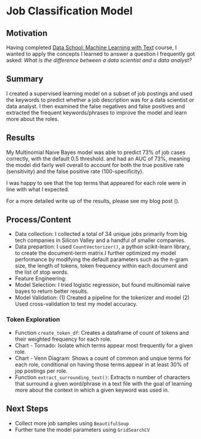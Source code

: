 # Job Classification Model

## Motivation
Having completed [Data School: Machine Learning with Text](https://www.dataschool.io/learn/) course, I wanted to apply the concepts I learned to answer a question I frequently got asked: *What is the difference between a data scientist and a data analyst?*

## Summary
I created a supervised learning model on a subset of job postings and used the keywords to predict whether a job description was for a data scientist or data analyst. I then examined the false negatives and false positives and extracted the frequent keywords/phrases to improve the model and learn more about the roles.

## Results
My Multinomial Naive Bayes model was able to predict 73% of job cases correctly, with the default 0.5 threshold.  and had an AUC of 73%, meaning the model did fairly well overall to account for both the true positive rate (sensitivity) and the false positive rate (100-specificity).   

I was happy to see that the top terms that appeared for each role were in line with what I expected. 

For a more detailed write up of the results, please see my blog post ().
 
## Process/Content
- Data collection: I collected a total of 34 unique jobs primarily from big tech companies in Silicon Valley and a handful of smaller companies.
- Data prepartion: I used `CountVectorizer()`, a python scikit-learn library, to create the document-term matrix.I further optimized my model performance by modifying the default parameters such as the n-gram size, the length of tokens, token frequency within each document and the list of stop words.
- Feature Engineering:
- Model Selection: I tried logistic regression, but found multinomial naive bayes to return better results.
- Model Validation: (1) Created a pipeline for the tokenizer and model (2) Used cross-validation to test my model accuracy.


### Token Exploration
- Function `create_token_df`: Creates a dataframe of count of tokens and their weighted frequency for each role. 
- Chart - Tornado: Isolate which terms appear most frequently for a given role. 
- Chart - Venn Diagram: Shows a count of common and unqiue terms for each role, conditional on having those terms appear in at least 30% of jop postings per role.
- Function `extract_surrounding_text()`: Extracts n number of characters that surround a given word/phrase in a text file with the goal of learning more about the context in which a given keyword was used in.


## Next Steps
- Collect more job samples using `BeautifulSoup`
- Further tune the model parameters using `GridSearchCV`
